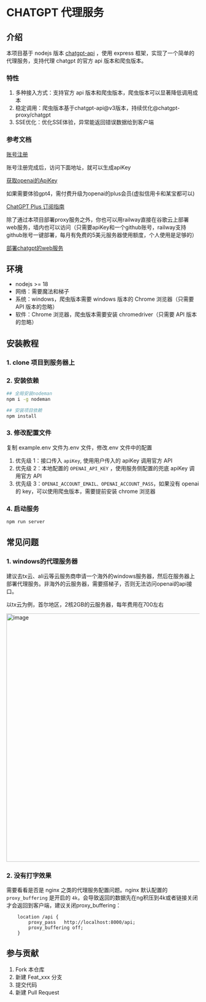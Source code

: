 # CHATGPT 代理服务

## 介绍

本项目基于 nodejs 版本 [chatgpt-api](https://github.com/transitive-bullshit/chatgpt-api) ，使用 express 框架，实现了一个简单的代理服务，支持代理 chatgpt 的官方 api 版本和爬虫版本。

### 特性

1. 多种接入方式：支持官方 api 版本和爬虫版本，爬虫版本可以显著降低调用成本
2. 稳定调用：爬虫版本基于chatgpt-api@v3版本，持续优化@chatgpt-proxy/chatgpt
3. SSE优化：优化SSE体验，异常能返回错误数据给到客户端

### 参考文档

[账号注册](https://cloud.tencent.com/developer/article/2190154)

账号注册完成后，访问下面地址，就可以生成apiKey

[获取openai的ApiKey](https://platform.openai.com/account/api-keys)

如果需要体验gpt4，需付费升级为openai的plus会员(虚拟信用卡和某宝都可以)

[ChatGPT Plus 订阅指南](https://yofine.zhubai.love/posts/2247819421823352832)

除了通过本项目部署proxy服务之外，你也可以用railway直接在谷歌云上部署web服务，墙内也可以访问（只需要apiKey和一个github账号，railway支持github账号一键部署，每月有免费的5美元服务器使用额度，个人使用是足够的）

[部署chatgpt的web服务](https://github.com/SmileSmith/chatgpt-web)

## 环境

- nodejs >= 18
- 网络：需要魔法和梯子
- 系统：windows，爬虫版本需要 windows 版本的 Chrome 浏览器（只需要 API 版本的忽略）
- 软件：Chrome 浏览器，爬虫版本需要安装 chromedriver（只需要 API 版本的忽略）

## 安装教程

### 1. clone 项目到服务器上

### 2. 安装依赖

```bash
## 全局安装nodeman
npm i -g nodeman

## 安装项目依赖
npm install
```

### 3. 修改配置文件

复制 example.env 文件为.env 文件，修改.env 文件中的配置

1. 优先级 1：接口传入 `apiKey`, 使用用户传入的 apiKey 调用官方 API
2. 优先级 2：本地配置的 `OPENAI_API_KEY` ，使用服务侧配置的兜底 apiKey 调用官方 API
3. 优先级 3：`OPENAI_ACCOUNT_EMAIL、OPENAI_ACCOUNT_PASS`，如果没有 openai 的 key，可以使用爬虫版本，需要提前安装 chrome 浏览器

### 4. 启动服务

```bash
npm run server
```

## 常见问题


### 1. windows的代理服务器

建议去tx云、ali云等云服务商申请一个海外的windows服务器，然后在服务器上部署代理服务。非海外的云服务器，需要搭梯子，否则无法访问openai的api接口。

以tx云为例，首尔地区，2核2GB的云服务器，每年费用在700左右

<img width="647" alt="image" src="https://user-images.githubusercontent.com/17798955/224979451-b108809a-2258-4d5e-bfe2-57d31c0ea555.png">

### 2. 没有打字效果

需要看看是否是 nginx 之类的代理服务配置问题。nginx 默认配置的 `proxy_buffering` 是开启的 `4k`，会导致返回的数据先在ng积压到4k或者链接关闭才会返回到客户端，建议关闭proxy_buffering：

```nginx
    location /api {
        proxy_pass   http://localhost:8000/api;
        proxy_buffering off;
    }
```

## 参与贡献

1. Fork 本仓库
2. 新建 Feat_xxx 分支
3. 提交代码
4. 新建 Pull Request
